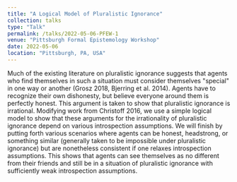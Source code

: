 ```yaml
---
title: "A Logical Model of Pluralistic Ignorance"
collection: talks
type: "Talk"
permalink: /talks/2022-05-06-PFEW-1
venue: "Pittsburgh Formal Epistemology Workshop"
date: 2022-05-06
location: "Pittsburgh, PA, USA"
---
```


Much of the existing literature on pluralistic ignorance suggests that agents who find themselves in such a situation must consider themselves "special" in one way or another (Grosz 2018, Bjerring et al. 2014). Agents have to recognize their own dishonesty, but believe everyone around them is perfectly honest. This argument is taken to show that pluralistic ignorance is irrational. Modifying work from Christoff 2016, we use a simple logical model to show that these arguments for the irrationality of pluralistic ignorance depend on various introspection assumptions. We will finish by putting forth various scenarios where agents can be honest, headstrong, or something similar (generally taken to be impossible under pluralistic ignorance) but are nonetheless consistent if one relaxes introspection assumptions. This shows that agents can see themselves as no different from their friends and still be in a situation of pluralistic ignorance with sufficiently weak introspection assumptions.
